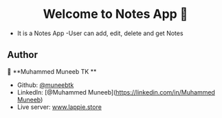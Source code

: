 <h1 align="center">Welcome to Notes App 👋</h1>
<p>
</p>

- It is a Notes App
-User can add, edit, delete and get Notes




## Author

👤 **Muhammed Muneeb TK **

* Github: [@muneebtk](https://github.com/muneebtk)
* LinkedIn: [@Muhammed Muneeb]([https://linkedin.com/in/Muhammed Muneeb](https://www.linkedin.com/in/muhammed-muneeb-61a370245))
* Live server: www.lappie.store

